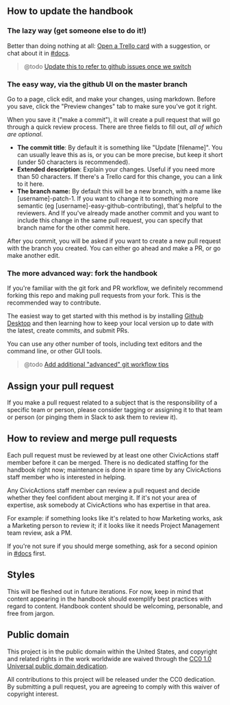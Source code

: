 
## How to update the handbook

### The lazy way (get someone else to do it!)

Better than doing nothing at all: [Open a Trello card](https://trello.com/b/ZKx6l4bC/civicactions-documentation-project) with a suggestion, or chat about it in [#docs](https://civicactions.slack.com/messages/docs/).  

> @todo [Update this to refer to github issues once we switch](https://trello.com/c/Kxf3ER8i/98-move-issue-tracking-for-this-repo-to-issues)

### The easy way, via the github UI on the master branch

Go to a page, click edit, and make your changes, using markdown.  Before you save, click the "Preview changes" tab to make sure you've got it right. 

When you save it ("make a commit"), it will create a pull request that will go through a quick review process. There are three fields to fill out, _all of which are optional_.

* **The commit title**: By default it is something like "Update [filename]".  You can usually leave this as is, or you can be more precise, but keep it short (under 50 characters is recommended).
* **Extended description**: Explain your changes. Useful if you need more than 50 characters. If there's a Trello card for this change, you can a link to it here. 
* **The branch name:** By default this will be a new branch, with a name like [username]-patch-1.  If you want to change it to something more semantic (eg [username]-easy-github-contributing),  that's helpful to the reviewers.  And If you've already made another commit and you want to include this change in the same pull request, you can specify that branch name for the other commit here.  

After you commit, you will be asked if you want to create a new pull request with the branch you created.  You can either go ahead and make a PR, or go make another edit.

### The more advanced way: fork the handbook

If you're familiar with the git fork and PR workflow, we definitely recommend forking this repo and making pull requests from your fork. This is the recommended way to contribute.

The easiest way to get started with this method is by installing [Github Desktop](https://desktop.github.com/) and then learning how to keep your local version up to date with the latest, create commits, and submit PRs. 

You can use any other number of tools, including text editors and the command line, or other GUI tools.  

> @todo [Add additional "advanced" git workflow tips](https://trello.com/c/Bhxio8eo/99-add-some-more-advanced-git-workflow-documentation-or-point-to-external-documentation-in-contributing-md)

## Assign your pull request

If you make a pull request related to a subject that is the responsibility of a specific team or person, please consider tagging or assigning it to that team or person (or pinging them in Slack to ask them to review it).

## How to review and merge pull requests

Each pull request must be reviewed by at least one other CivicActions staff member before it can be merged. There is no dedicated staffing for the handbook right now; maintenance is done in spare time by any CivicActions staff member who is interested in helping.

Any CivicActions staff member can review a pull request and decide whether they feel confident about merging it. If it's not your area of expertise, ask somebody at CivicActions who has expertise in that area.

For example: if something looks like it's related to how Marketing works, ask a Marketing person to review it; if it looks like it needs Project Management team review, ask a PM.

If you're not sure if you should merge something, ask for a second opinion in [#docs](https://civicactions.slack.com/messages/docs/) first.

## Styles

This will be fleshed out in future iterations. For now, keep in mind that content appearing in the handbook should exemplify best practices with regard to content. Handbook content should be welcoming, personable, and free from jargon.

## Public domain

This project is in the public domain within the United States, and copyright and related rights in the work worldwide are waived through the [CC0 1.0 Universal public domain dedication](https://creativecommons.org/publicdomain/zero/1.0/).

All contributions to this project will be released under the CC0 dedication. By submitting a pull request, you are agreeing to comply with this waiver of copyright interest.
